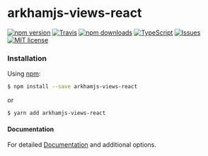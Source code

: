 # arkhamjs-views-react

[![npm version](https://img.shields.io/npm/v/arkhamjs-views-react.svg?style=flat-square)](https://www.npmjs.com/package/arkhamjs-views-react)
[![Travis](https://img.shields.io/travis/nitrogenlabs/arkhamjs-views-react.svg?style=flat-square)](https://travis-ci.org/nitrogenlabs/arkhamjs-views-react)
[![npm downloads](https://img.shields.io/npm/dm/arkhamjs-views-react.svg?style=flat-square)](https://www.npmjs.com/package/arkhamjs-views-react)
[![TypeScript](https://badges.frapsoft.com/typescript/version/typescript-next.svg?v=101)](https://github.com/ellerbrock/typescript-badges/)
[![Issues](http://img.shields.io/github/issues/nitrogenlabs/arkhamjs-views-react.svg?style=flat-square)](https://github.com/nitrogenlabs/arkhamjs-views-react/issues)
[![MIT license](http://img.shields.io/badge/license-MIT-brightgreen.svg?style=flat-square)](http://opensource.org/licenses/MIT)

### Installation

Using [npm](https://www.npmjs.com/):
```bash
$ npm install --save arkhamjs-views-react
```
or
```bash
$ yarn add arkhamjs-views-react
```

#### Documentation

For detailed [Documentation](http://www.arkhamjs.com) and additional options.
